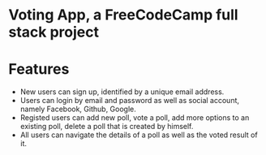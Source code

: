 Voting App, a FreeCodeCamp full stack project
============================================

# Features

+ New users can sign up, identified by a unique email address.
+ Users can login by email and password as well as social account, namely Facebook, Github, Google.
+ Registed users can add new poll, vote a poll, add more options to an existing poll, delete a poll that is created by himself.
+ All users can navigate the details of a poll as well as the voted result of it.
